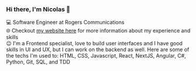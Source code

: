 ### Hi there, I'm Nicolas 👋

💻 Software Engineer at Rogers Communications <br>
🌐 Checkout [my website here](https://nicolasz.dev/en) for more information about my experience and skills <br>
😉 I'm a Frontend specialist, love to build user interfaces and I have good skills in UI and UX, but I can work on the backend as well. Here are some of the techs I'm used to: HTML, CSS, Javascript, React, NextJS, Angular, C#, Python, Git, SQL, and TDD
